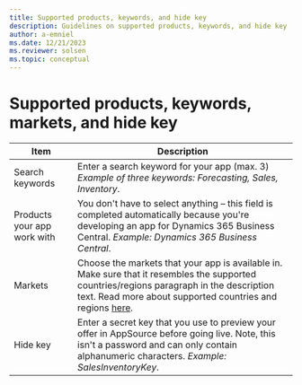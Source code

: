 ```yaml
---
title: Supported products, keywords, and hide key
description: Guidelines on supported products, keywords, and hide key
author: a-emniel
ms.date: 12/21/2023
ms.reviewer: solsen
ms.topic: conceptual
---
```


# Supported products, keywords, markets, and hide key

| Item| Description |
|-------------|--------------|
Search keywords | Enter a search keyword for your app (max. 3) *Example of three keywords:* *Forecasting, Sales, Inventory*.|
|Products your app work with | You don't have to select anything – this field is completed automatically because you're developing an app for Dynamics 365 Business Central. *Example:* *Dynamics 365 Business Central*. |
Markets | Choose the markets that your app is available in. Make sure that it resembles the supported countries/regions paragraph in the description text. Read more about supported countries and regions [here](../../compliance/apptest-countries-and-translations.md).
Hide key| Enter a secret key that you use to preview your offer in AppSource before going live. Note, this isn't a password and can only contain alphanumeric characters. *Example:* *SalesInventoryKey*.
